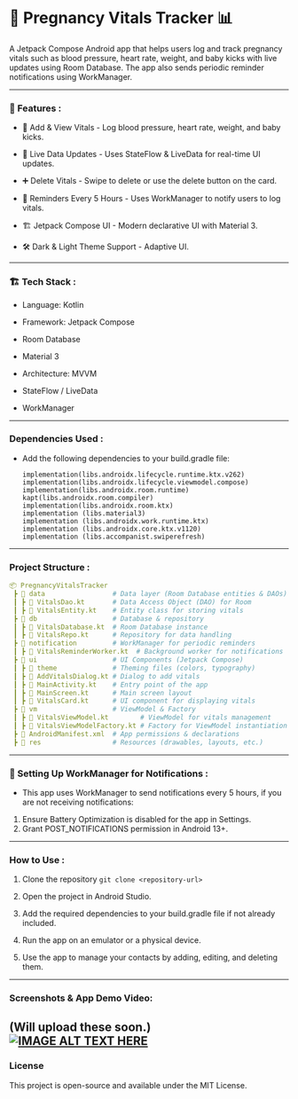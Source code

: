 # 🏥 Pregnancy Vitals Tracker 📊

A Jetpack Compose Android app that helps users log and track pregnancy vitals such as blood pressure, heart rate, weight, and baby kicks with live updates using Room Database. The app also sends periodic reminder notifications using WorkManager.

---

### 📌 Features :

- 📌 Add & View Vitals - Log blood pressure, heart rate, weight, and baby kicks.

- 🔄 Live Data Updates - Uses StateFlow & LiveData for real-time UI updates.

- ➕ Delete Vitals - Swipe to delete or use the delete button on the card.

- 🎨 Reminders Every 5 Hours - Uses WorkManager to notify users to log vitals.

- 🏗 Jetpack Compose UI - Modern declarative UI with Material 3.

- 🛠 Dark & Light Theme Support - Adaptive UI.

---

### 🏗 Tech Stack :

- Language: Kotlin

- Framework: Jetpack Compose

- Room Database

- Material 3

- Architecture: MVVM

- StateFlow / LiveData

- WorkManager

---

### Dependencies Used :

- Add the following dependencies to your build.gradle file:
    ```
    implementation(libs.androidx.lifecycle.runtime.ktx.v262)
    implementation(libs.androidx.lifecycle.viewmodel.compose)
    implementation(libs.androidx.room.runtime)
    kapt(libs.androidx.room.compiler)
    implementation(libs.androidx.room.ktx)
    implementation (libs.material3)
    implementation (libs.androidx.work.runtime.ktx)
    implementation (libs.androidx.core.ktx.v1120)
    implementation (libs.accompanist.swiperefresh)
    ```
---

### Project Structure :

```yaml
📦 PregnancyVitalsTracker
 ┣ 📂 data                 # Data layer (Room Database entities & DAOs)
 ┃ ┣ 📜 VitalsDao.kt       # Data Access Object (DAO) for Room
 ┃ ┣ 📜 VitalsEntity.kt    # Entity class for storing vitals
 ┣ 📂 db                   # Database & repository
 ┃ ┣ 📜 VitalsDatabase.kt  # Room Database instance
 ┃ ┣ 📜 VitalsRepo.kt      # Repository for data handling
 ┣ 📂 notification         # WorkManager for periodic reminders
 ┃ ┣ 📜 VitalsReminderWorker.kt  # Background worker for notifications
 ┣ 📂 ui                   # UI Components (Jetpack Compose)
 ┃ ┣ 📂 theme              # Theming files (colors, typography)
 ┃ ┣ 📜 AddVitalsDialog.kt # Dialog to add vitals
 ┃ ┣ 📜 MainActivity.kt    # Entry point of the app
 ┃ ┣ 📜 MainScreen.kt      # Main screen layout
 ┃ ┣ 📜 VitalsCard.kt      # UI component for displaying vitals
 ┣ 📂 vm                   # ViewModel & Factory
 ┃ ┣ 📜 VitalsViewModel.kt        # ViewModel for vitals management
 ┃ ┣ 📜 VitalsViewModelFactory.kt # Factory for ViewModel instantiation
 ┣ 📜 AndroidManifest.xml  # App permissions & declarations
 ┣ 📂 res                  # Resources (drawables, layouts, etc.)

```

---

### 🔔 Setting Up WorkManager for Notifications : 

- This app uses WorkManager to send notifications every 5 hours, if you are not receiving notifications:

1. Ensure Battery Optimization is disabled for the app in Settings.
2. Grant POST_NOTIFICATIONS permission in Android 13+.


---

### How to Use :
1. Clone the repository
```git clone <repository-url>```

2. Open the project in Android Studio.

3. Add the required dependencies to your build.gradle file if not already included.

4. Run the app on an emulator or a physical device.

5. Use the app to manage your contacts by adding, editing, and deleting them.

---

### Screenshots & App Demo Video:

(Will upload these soon.)
[![IMAGE ALT TEXT HERE](https://img.youtube.com/vi/nud2Le5g58A/0.jpg)](https://www.youtube.com/watch?v=nud2Le5g58A)
---

### License

This project is open-source and available under the MIT License.
